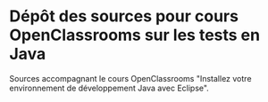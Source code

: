 # Dépôt des sources pour cours OpenClassrooms  sur les tests en Java 

Sources accompagnant le cours OpenClassrooms "Installez votre environnement de développement Java avec Eclipse".
